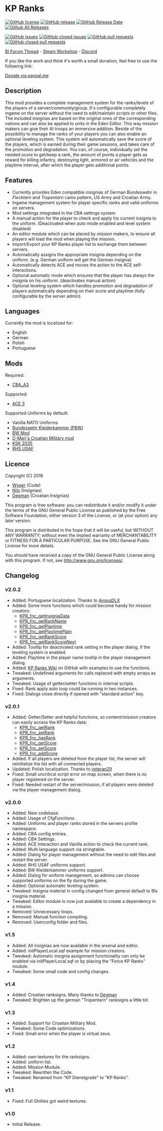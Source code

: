 # KP Ranks
[![GitHub license](https://img.shields.io/github/license/KillahPotatoes/KP-Ranks.svg)](https://github.com/KillahPotatoes/KP-Ranks/blob/master/LICENSE)
[![GitHub release](https://img.shields.io/github/release/KillahPotatoes/KP-Ranks.svg)](https://github.com/KillahPotatoes/KP-Ranks/releases)
[![GitHub Release Date](https://img.shields.io/github/release-date/KillahPotatoes/KP-Ranks.svg)](https://github.com/KillahPotatoes/KP-Ranks/releases)
[![Github All Releases](https://img.shields.io/github/downloads/KillahPotatoes/KP-Ranks/total.svg)](https://github.com/KillahPotatoes/KP-Ranks)

[![GitHub issues](https://img.shields.io/github/issues-raw/KillahPotatoes/KP-Ranks.svg)](https://github.com/KillahPotatoes/KP-Ranks/issues)
[![GitHub closed issues](https://img.shields.io/github/issues-closed-raw/KillahPotatoes/KP-Ranks.svg)](https://github.com/KillahPotatoes/KP-Ranks/issues?q=is%3Aissue+is%3Aclosed)
[![GitHub pull requests](https://img.shields.io/github/issues-pr-raw/KillahPotatoes/KP-Ranks.svg)](https://github.com/KillahPotatoes/KP-Ranks/pulls)
[![GitHub closed pull requests](https://img.shields.io/github/issues-pr-closed-raw/KillahPotatoes/KP-Ranks.svg)](https://github.com/KillahPotatoes/KP-Ranks/pulls?q=is%3Apr+is%3Aclosed)

[BI Forum Thread](https://forums.bistudio.com/topic/195034-kp-ranks/) - [Steam Workshop](http://steamcommunity.com/sharedfiles/filedetails/?id=741621641) - [Discord](https://discord.gg/fjSPn8t)

If you like the work and think it's worth a small donation, feel free to use the following link:

[Donate via paypal.me](https://www.paypal.me/wyqer)

## Description
This mod provides a complete management system for the ranks/levels of the players of a server/community/group. It's configurable completely ingame on the server without the need to edit/maintain scripts or other files. The included insignias are based on the original ones of the corresponding nations and can also be applied to units in the Eden Editor. This way mission makers can give their AI troops an immersive addition.
Beside of the possibility to manage the ranks of your players you can also enable an optional leveling system. This system will automatically save the score of the players, which is earned during their game sessions, and takes care of the promotion and degradation. You can, of course, individually set the needed score to get/keep a rank, the amount of points a player gets as reward for killing infantry, destroying light, armored or air vehicles and the playtime interval, after which the player gets additional points.

## Features
* Currently provides Eden compatible insignias of German Bundeswehr in *Flecktarn* and *Tropentarn* camo pattern, US Army and Croatian Army.
* Ingame management system for player specific ranks and valid uniforms on servers.
* Mod settings integrated in the CBA settings system.
* A manual action for the player to check and apply his current insignia to the uniform. (Deactivated when auto mode enabled and level system disabled)
* An editor module which can be placed by mission makers, to ensure all players will load the mod when playing the mission.
* Import/Export your KP Ranks player list to exchange them between servers.
* Automatically assigns the appropriate insignia depending on the uniform. (e.g. German uniform will get the German insignia)
* Automatically detects ACE and moves the action to the ACE self-interactions.
* Optional automatic mode which ensures that the player has always the insignia on his uniform. (deactivates manual action)
* Optional leveling system which handles promotion and degradation of players automatically depending on their score and playtime (fully configurable by the server admin).

## Languages
Currently the mod is localized for:
* English
* German
* Polish
* Portuguese

## Mods
Required:
* [CBA_A3](https://steamcommunity.com/workshop/filedetails/?id=450814997)

Supported:
* [ACE 3](https://steamcommunity.com/workshop/filedetails/?id=463939057)

Supported Uniforms by default:
* Vanilla NATO Uniforms
* [Bundeswehr Kleiderkammer (PBW)](https://steamcommunity.com/sharedfiles/filedetails/?id=835394852)
* [BW Mod](https://steamcommunity.com/sharedfiles/filedetails/?id=1200127537)
* [D-Man's Croatian Military mod](https://steamcommunity.com/sharedfiles/filedetails/?id=662483132)
* [KSK 2035](https://steamcommunity.com/sharedfiles/filedetails/?id=705947357)
* [RHS USAF](https://steamcommunity.com/sharedfiles/filedetails/?id=843577117)

## Licence
Copyright (C) 2016
* [Wyqer](https://github.com/Wyqer) (Code)
* [Nils](https://steamcommunity.com/id/butmumsaysimspecial) (Insignias)
* [Degman](https://steamcommunity.com/id/degman) (Croatian Insignias)

This program is free software: you can redistribute it and/or modify it under the terms of the GNU General Public License as published by the Free Software Foundation, either version 3 of the License, or (at your option) any later version.

This program is distributed in the hope that it will be useful, but WITHOUT ANY WARRANTY; without even the implied warranty of MERCHANTABILITY or FITNESS FOR A PARTICULAR PURPOSE. See the GNU General Public License for more details.

You should have received a copy of the GNU General Public License along with this program. If not, see http://www.gnu.org/licenses/.

## Changelog
### v2.0.2
* Added: Portuguese localization. Thanks to [AngusDLX](https://github.com/AngusDLX)
* Added: Some more functions which could become handy for mission creators:
    * [KPR_fnc_getInsigniaData](https://github.com/KillahPotatoes/KP-Ranks/blob/master/addons/KP_Ranks/fnc/fn_getInsigniaData.sqf)
    * [KPR_fnc_getRankName](https://github.com/KillahPotatoes/KP-Ranks/blob/master/addons/KP_Ranks/fnc/fn_getRankName.sqf)
    * [KPR_fnc_getPlaytime](https://github.com/KillahPotatoes/KP-Ranks/blob/master/addons/KP_Ranks/fnc/fn_getPlaytime.sqf)
    * [KPR_fnc_getPlaytimePlain](https://github.com/KillahPotatoes/KP-Ranks/blob/master/addons/KP_Ranks/fnc/fn_getPlaytimePlain.sqf)
    * [KPR_fnc_getRankScore](https://github.com/KillahPotatoes/KP-Ranks/blob/master/addons/KP_Ranks/fnc/fn_getRankScore.sqf)
    * [KPR_fnc_getRankScoreNext](https://github.com/KillahPotatoes/KP-Ranks/blob/master/addons/KP_Ranks/fnc/fn_getRankScoreNext.sqf)
* Added: Tooltip for deactivated rank setting in the player dialog, if the leveling system is enabled.
* Added: Playtime in the player name tooltip in the player management dialog.
* Added: [KP Ranks Wiki](https://github.com/KillahPotatoes/KP-Ranks/wiki) on GitHub with examples to use the functions.
* Tweaked: Undefined arguments for calls replaced with empty arrays as arguments.
* Tweaked: Usage of getter/setter functions in internal scripts.
* Fixed: Rank apply auto loop could be running in two instances.
* Fixed: Dialogs close directly if opened with "standard action" key.

### v2.0.1
* Added: Getter/Setter and helpful functions, so content/mission creators can easily access the KP Ranks data:
    * [KPR_fnc_getRank](https://github.com/KillahPotatoes/KP-Ranks/blob/master/addons/KP_Ranks/fnc/fn_getRank.sqf)
    * [KPR_fnc_setRank](https://github.com/KillahPotatoes/KP-Ranks/blob/master/addons/KP_Ranks/fnc/fn_setRank.sqf)
    * [KPR_fnc_hasRank](https://github.com/KillahPotatoes/KP-Ranks/blob/master/addons/KP_Ranks/fnc/fn_hasRank.sqf)
    * [KPR_fnc_getScore](https://github.com/KillahPotatoes/KP-Ranks/blob/master/addons/KP_Ranks/fnc/fn_getScore.sqf)
    * [KPR_fnc_setScore](https://github.com/KillahPotatoes/KP-Ranks/blob/master/addons/KP_Ranks/fnc/fn_setScore.sqf)
    * [KPR_fnc_addScore](https://github.com/KillahPotatoes/KP-Ranks/blob/master/addons/KP_Ranks/fnc/fn_addScore.sqf)
* Added: If all players are deleted from the player list, the server will reinitialize the list with all connected players.
* Updated: Polish localization. Thanks to [veteran29](https://github.com/veteran29)
* Fixed: Small uncritical script error on map screen, when there is no player registered on the server.
* Fixed: Needed restart of the server/mission, if all players were deleted via the player management dialog.

### v2.0.0
* Added: New codebase.
* Added: Usage of CfgFunctions.
* Added: Uniforms and player ranks stored in the servers profile namespace.
* Added: CBA config entries.
* Added: CBA Settings.
* Added: ACE Interaction and Vanilla action to check the current rank.
* Added: Multi language support via stringtable.
* Added: Dialog for player management without the need to edit files and restart the server.
* Added: RHS USAF uniforms support.
* Added: BW Kleiderkammer uniforms support.
* Added: Dialog for uniform management, so admins can choose supported uniforms on the fly during the game.
* Added: Optional automatic leveling system.
* Tweaked: Insignia material in config changed from general default to BIs insignia material.
* Tweaked: Editor module is now just available to create a dependency in a mission.
* Removed: Unnecessary loops.
* Removed: Manual function compiling.
* Removed: Userconfig folder and files.

### v1.5
* Added: All insignias are now available in the arsenal and editor.
* Added: initPlayerLocal.sqf example for mission creators.
* Tweaked: Automatic insignia assignment functionality can only be enabled via initPlayerLocal.sqf or by placing the "Force KP Ranks" module.
* Tweaked: Some small code and config changes.

### v1.4
* Added: Croatian ranksigns. Many thanks to [Degman](http://steamcommunity.com/id/degman)
* Tweaked: Brighten up the german "Tropentarn" ranksigns a little bit.

### v1.3
* Added: Support for Croatian Military Mod.
* Tweaked: Some Code optimizations.
* Fixed: Small error when the player is virtual zeus.

### v1.2
* Added: own textures for the ranksigns.
* Added: uniform list.
* Added: Mission Module.
* Tweaked: Rewritten the Code.
* Tweaked: Renamed from "KP Dienstgrade" to "KP Ranks".

### v1.1
* Fixed: Full Ghillies got weird textures.

### v1.0
* Initial Release.
